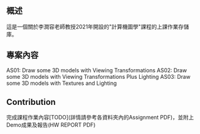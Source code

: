 概述
---

這是一個關於李潤容老師教授2021年開設的"計算機圖學"課程的上課作業存儲庫。

專案內容
---

AS01: Draw some 3D models with Viewing Transformations
AS02: Draw some 3D models with Viewing Transformations Plus Lighting
AS03: Draw some 3D models with Textures and Lighting


Contribution
---

完成課程作業內容[TODO](詳情請參考各資料夾內的Assignment PDF)，並附上Demo成果及報告(HW REPORT PDF)
